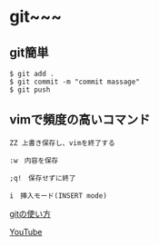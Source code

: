 
# git~~~

## git簡単
```
$ git add .
$ git commit -m "commit massage"
$ git push
```
## vimで頻度の高いコマンド
```
ZZ 上書き保存し、vimを終了する

:w　内容を保存

;q!　保存せずに終了

i　挿入モード(INSERT mode)
```
[gitの使い方](/source/git.md)

[YouTube](https://www.youtube.com/)
